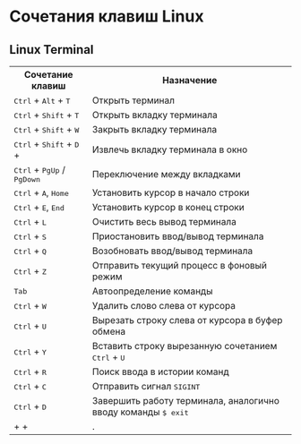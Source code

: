 # Сочетания клавиш Linux

## Linux Terminal

<table>
    <tr>
        <th>Сочетание клавиш</th>
        <th>Назначение</th>
    </tr>
    <tr>
        <td>
            <kbd>Ctrl</kbd> +
            <kbd>Alt</kbd> +
            <kbd>T</kbd>
        </td>
        <td>
            Открыть терминал
        </td>
    </tr>
    <tr>
        <td>
            <kbd>Ctrl</kbd> + 
            <kbd>Shift</kbd> + 
            <kbd>T</kbd>
        </td>
        <td>
            Открыть вкладку терминала
        </td>
    </tr>
    <tr>
        <td>
            <kbd>Ctrl</kbd> + 
            <kbd>Shift</kbd> + 
            <kbd>W</kbd>
        </td>
        <td>
            Закрыть вкладку терминала
        </td>
    </tr>
    <tr>
        <td>
            <kbd>Ctrl</kbd> +
            <kbd>Shift</kbd> +
            <kbd>D</kbd> +
        </td>
        <td>
            Извлечь вкладку терминала в окно
        </td>
    </tr>
    <tr>
        <td>
            <kbd>Ctrl</kbd> + 
            <kbd>PgUp</kbd> / 
            <kbd>PgDown</kbd>
        </td>
        <td>
            Переключение между вкладками
        </td>
    </tr>
    <tr>
        <td>
            <kbd>Ctrl</kbd> + 
            <kbd>A</kbd>, 
            <kbd>Home</kbd>
        </td>
        <td>
            Установить курсор в начало строки
        </td>
    </tr>
    <tr>
        <td>
            <kbd>Ctrl</kbd> + 
            <kbd>E</kbd>, 
            <kbd>End</kbd>
        </td>
        <td>
            Установить курсор в конец строки
        </td>
    </tr>
    <tr>
        <td>
            <kbd>Ctrl</kbd> +
            <kbd>L</kbd>
        </td>
        <td>
            Очистить весь вывод терминала
        </td>
    </tr>
    <tr>
        <td>
            <kbd>Ctrl</kbd> +
            <kbd>S</kbd>
        </td>
        <td>
            Приостановить ввод/вывод терминала
        </td>
    </tr>
    <tr>
        <td>
            <kbd>Ctrl</kbd> +
            <kbd>Q</kbd>
        </td>
        <td>
            Возобновать ввод/вывод терминала
        </td>
    </tr>
    <tr>
        <td>
            <kbd>Ctrl</kbd> +
            <kbd>Z</kbd>
        </td>
        <td>
            Отправить текущий процесс в фоновый режим
        </td>
    </tr>
    <tr>
        <td>
            <kbd>Tab</kbd>
        </td>
        <td>
            Автоопределение команды
        </td>
    </tr>
    <tr>
        <td>
            <kbd>Ctrl</kbd> + 
            <kbd>W</kbd>
        </td>
        <td>
            Удалить слово слева от курсора
        </td>
    </tr>
    <tr>
        <td>
            <kbd>Ctrl</kbd> + 
            <kbd>U</kbd>
        </td>
        <td>
            Вырезать строку слева от курсора в буфер обмена
        </td>
    </tr>
    <tr>
        <td>
            <kbd>Ctrl</kbd> + 
            <kbd>Y</kbd>
        </td>
        <td>
            Вставить строку вырезанную сочетанием <kbd>Ctrl</kbd> + <kbd>U</kbd>
        </td>
    </tr>
    <tr>
        <td>
            <kbd>Ctrl</kbd> + 
            <kbd>R</kbd>
        </td>
        <td>
            Поиск ввода в истории команд
        </td>
    </tr>
    <tr>
        <td>
            <kbd>Ctrl</kbd> + 
            <kbd>C</kbd>
        </td>
        <td>
            Отправить сигнал <kbd>SIGINT</kbd>
        </td>
    </tr>
    <tr>
        <td>
            <kbd>Ctrl</kbd> + 
            <kbd>D</kbd>
        </td>
        <td>
            Завершить работу терминала, аналогично вводу команды <kbd>$ exit</kbd>
        </td>
    </tr>
    <tr>
        <td>
            <kbd></kbd> +
            <kbd></kbd> +
            <kbd></kbd>
        </td>
        <td>
            .
        </td>
    </tr>
</table>